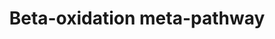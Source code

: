 ---
annotations:
- id: PW:0000738
  parent: classic metabolic pathway
  type: Pathway Ontology
  value: fatty acid beta degradation pathway
authors:
- Nsalomonis
- MaintBot
- Evelo
- C.Redfern
- Khanspers
- Christine Chichester
- Eweitz
- Mkutmon
description: ''
last-edited: 2021-06-04
organisms:
- Rattus norvegicus
redirect_from:
- /index.php/Pathway:WP372
- /instance/WP372
- /instance/WP372_rr118914
revision: r118914
schema-jsonld:
- '@context': https://schema.org/
  '@id': https://wikipathways.github.io/pathways/WP372.html
  '@type': Dataset
  creator:
    '@type': Organization
    name: WikiPathways
  description: ''
  keywords:
  - Acadl
  - Acadm
  - Acads
  - Acadvl
  - Acas2
  - Acat1
  - Acsl1
  - Acsl3
  - Acsl4
  - Acsl5
  - Acsl6
  - Chkb
  - Cpt1a
  - Cpt1b
  - Cpt2
  - Crat
  - Dld
  - Echs1
  - Gcdh
  - Gk2
  - Gpd2
  - Gyk
  - Hadha
  - Hadhb
  - Hadhsc
  - Lipc
  - Lipe
  - Lipf
  - Lpl
  - Pnpla2
  - Slc25a20
  - Tpi1
  license: CC0
  name: Beta-oxidation meta-pathway
seo: CreativeWork
title: Beta-oxidation meta-pathway
wpid: WP372
---